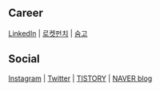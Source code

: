 ## Career
[LinkedIn](https://www.linkedin.com/in/masogenius/) | [로켓펀치](https://www.rocketpunch.com/@MasoGenius) | [숨고](https://soomgo.com/profile/users/308615)

## Social
[Instagram](https://www.instagram.com/masogenius/) | [Twitter](https://twitter.com/masogenius) | [TISTORY](https://lookass.tistory.com/) | [NAVER blog](https://blog.naver.com/smsmeee)

